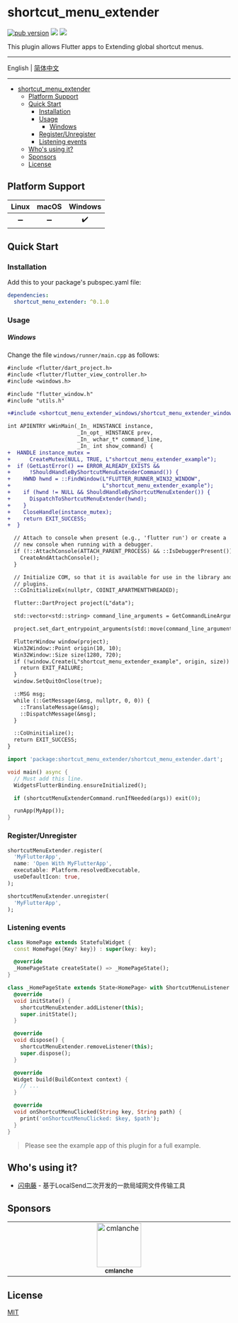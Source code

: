 # shortcut_menu_extender

[![pub version][pub-image]][pub-url] [![][discord-image]][discord-url] ![][visits-count-image] 

[pub-image]: https://img.shields.io/pub/v/shortcut_menu_extender.svg
[pub-url]: https://pub.dev/packages/shortcut_menu_extender

[discord-image]: https://img.shields.io/discord/884679008049037342.svg
[discord-url]: https://discord.gg/zPa6EZ2jqb

[visits-count-image]: https://img.shields.io/badge/dynamic/json?label=Visits%20Count&query=value&url=https://api.countapi.xyz/hit/leanflutter.shortcut_menu_extender/visits

This plugin allows Flutter apps to Extending global shortcut menus.

---

English | [简体中文](./README-ZH.md)

---

<!-- START doctoc generated TOC please keep comment here to allow auto update -->
<!-- DON'T EDIT THIS SECTION, INSTEAD RE-RUN doctoc TO UPDATE -->

- [shortcut\_menu\_extender](#shortcut_menu_extender)
  - [Platform Support](#platform-support)
  - [Quick Start](#quick-start)
    - [Installation](#installation)
    - [Usage](#usage)
        - [Windows](#windows)
    - [Register/Unregister](#registerunregister)
    - [Listening events](#listening-events)
  - [Who's using it?](#whos-using-it)
  - [Sponsors](#sponsors)
  - [License](#license)

<!-- END doctoc generated TOC please keep comment here to allow auto update -->

## Platform Support

| Linux | macOS | Windows |
| :---: | :---: | :-----: |
|   ➖   |   ➖   |    ✔️    |

## Quick Start

### Installation

Add this to your package's pubspec.yaml file:

```yaml
dependencies:
  shortcut_menu_extender: ^0.1.0
```

### Usage

##### Windows

Change the file `windows/runner/main.cpp` as follows:

```diff
#include <flutter/dart_project.h>
#include <flutter/flutter_view_controller.h>
#include <windows.h>

#include "flutter_window.h"
#include "utils.h"

+#include <shortcut_menu_extender_windows/shortcut_menu_extender_windows_plugin_c_api.h>

int APIENTRY wWinMain(_In_ HINSTANCE instance,
                      _In_opt_ HINSTANCE prev,
                      _In_ wchar_t* command_line,
                      _In_ int show_command) {
+  HANDLE instance_mutex =
+      CreateMutex(NULL, TRUE, L"shortcut_menu_extender_example");
+  if (GetLastError() == ERROR_ALREADY_EXISTS &&
+      !ShouldHandleByShortcutMenuExtenderCommand()) {
+    HWND hwnd = ::FindWindow(L"FLUTTER_RUNNER_WIN32_WINDOW",
+                             L"shortcut_menu_extender_example");
+    if (hwnd != NULL && ShouldHandleByShortcutMenuExtender()) {
+      DispatchToShortcutMenuExtender(hwnd);
+    }
+    CloseHandle(instance_mutex);
+    return EXIT_SUCCESS;
+  }

  // Attach to console when present (e.g., 'flutter run') or create a
  // new console when running with a debugger.
  if (!::AttachConsole(ATTACH_PARENT_PROCESS) && ::IsDebuggerPresent()) {
    CreateAndAttachConsole();
  }

  // Initialize COM, so that it is available for use in the library and/or
  // plugins.
  ::CoInitializeEx(nullptr, COINIT_APARTMENTTHREADED);

  flutter::DartProject project(L"data");

  std::vector<std::string> command_line_arguments = GetCommandLineArguments();

  project.set_dart_entrypoint_arguments(std::move(command_line_arguments));

  FlutterWindow window(project);
  Win32Window::Point origin(10, 10);
  Win32Window::Size size(1280, 720);
  if (!window.Create(L"shortcut_menu_extender_example", origin, size)) {
    return EXIT_FAILURE;
  }
  window.SetQuitOnClose(true);

  ::MSG msg;
  while (::GetMessage(&msg, nullptr, 0, 0)) {
    ::TranslateMessage(&msg);
    ::DispatchMessage(&msg);
  }

  ::CoUninitialize();
  return EXIT_SUCCESS;
}
```

```dart
import 'package:shortcut_menu_extender/shortcut_menu_extender.dart';

void main() async {
  // Must add this line.
  WidgetsFlutterBinding.ensureInitialized();

  if (shortcutMenuExtenderCommand.runIfNeeded(args)) exit(0);

  runApp(MyApp());
}
```

### Register/Unregister

```dart
shortcutMenuExtender.register(
  'MyFlutterApp',
  name: 'Open With MyFlutterApp',
  executable: Platform.resolvedExecutable,
  useDefaultIcon: true,
);

shortcutMenuExtender.unregister(
  'MyFlutterApp',
);
```

### Listening events

```dart
class HomePage extends StatefulWidget {
  const HomePage({Key? key}) : super(key: key);

  @override
  _HomePageState createState() => _HomePageState();
}

class _HomePageState extends State<HomePage> with ShortcutMenuListener {
  @override
  void initState() {
    shortcutMenuExtender.addListener(this);
    super.initState();
  }

  @override
  void dispose() {
    shortcutMenuExtender.removeListener(this);
    super.dispose();
  }

  @override
  Widget build(BuildContext context) {
    // ...
  }

  @override
  void onShortcutMenuClicked(String key, String path) {
    print('onShortcutMenuClicked: $key, $path');
  }
}
```

> Please see the example app of this plugin for a full example.

## Who's using it?

- [闪电藤](https://github.com/cmlanche/lightningvine-docs) - 基于LocalSend二次开发的一款局域网文件传输工具

## Sponsors

<table>
  <tbody>
    <tr>
      <td align="center" valign="top" width="14.28%"><a href="https://github.com/cmlanche"><img src="https://avatars.githubusercontent.com/u/5886757?v=4?s=100" width="100px;" alt="cmlanche"/><br /><sub><b>cmlanche</b></sub></a></td>
    </tr>
  </tbody>
</table>

## License

[MIT](./LICENSE)
